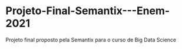 # Projeto-Final-Semantix---Enem-2021
Projeto final proposto pela Semantix para o curso de Big Data Science
